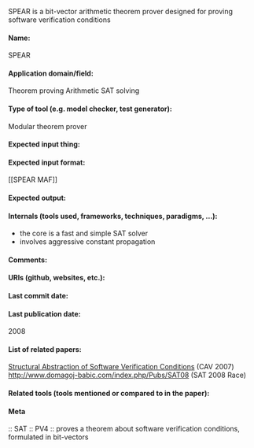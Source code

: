 SPEAR is a bit-vector arithmetic theorem prover designed for proving software verification conditions

#### Name:
SPEAR

#### Application domain/field:
Theorem proving
Arithmetic
SAT solving

#### Type of tool (e.g. model checker, test generator):
Modular theorem prover

#### Expected input thing:

#### Expected input format:
[[SPEAR MAF]]

#### Expected output:

#### Internals (tools used, frameworks, techniques, paradigms, ...):
- the core is a fast and simple SAT solver
- involves aggressive constant propagation

#### Comments:

#### URIs (github, websites, etc.):

#### Last commit date:

#### Last publication date:
2008

#### List of related papers:
[Structural Abstraction of Software Verification Conditions](https://doi.org/10.1007/978-3-540-73368-3_41) (CAV 2007)
http://www.domagoj-babic.com/index.php/Pubs/SAT08 (SAT 2008 Race)

#### Related tools (tools mentioned or compared to in the paper):

#### Meta
:: SAT
:: PV4 :: proves a theorem about software verification conditions, formulated in bit-vectors